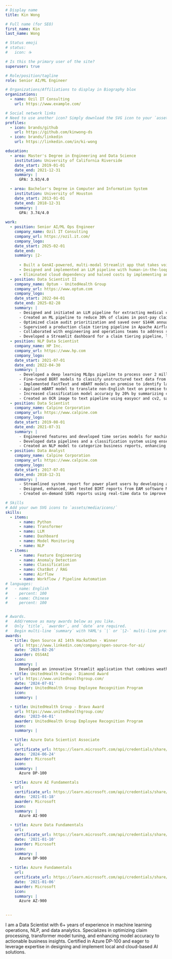 ```yaml
---
# Display name
title: Kin Wong

# Full name (for SEO)
first_name: Kin
last_name: Wong

# Status emoji
# status:
#   icon: ☕️

# Is this the primary user of the site?
superuser: true

# Role/position/tagline
role: Senior AI/ML Engineer

# Organizations/Affiliations to display in Biography blox
organizations:
  - name: Ozil IT Consulting
    url: https://www.example.com/

# Social network links
# Need to use another icon? Simply download the SVG icon to your `assets/media/icons/` folder.
profiles:
  - icon: brands/github
    url: https://github.com/kinwong-ds
  - icon: brands/linkedin
    url: https://linkedin.com/in/ki-wong

education:
  - area: Master's Degree in Engineering and Data Science
    institution: University of California Riverside
    date_start: 2019-01-01
    date_end: 2021-12-31
    summary: |
      GPA: 3.93/4.0

  - area: Bachelor's Degree in Computer and Information System
    institution: University of Houston
    date_start: 2013-01-01
    date_end: 2018-12-31
    summary: |
      GPA: 3.74/4.0
      
work:
  - position: Senior AI/ML Ops Engineer
    company_name: Ozil IT Consulting
    company_url: https://ozil.it.com/
    company_logo: 
    date_start: 2025-02-01
    date_end: 
    summary: |2-
      
      - Built a GenAI-powered, multi-modal Streamlit app that takes voice input in Cantonese and converts it into formal written Chinese—overcoming the challenge of transcribing and structuring a primarily spoken dialect.
      - Designed and implemented an LLM pipeline with human-in-the-loop feedback to refine transcriptions and generate high-quality, context-aware summaries.
      - Eliminated cloud dependency and halved costs by implementing an on-premises ML pipeline with transformer models, enabling AI-driven automation of image tagging.
  - position: Data Scientist II
    company_name: Optum - UnitedHealth Group
    company_url: https://www.optum.com
    company_logo: 
    date_start: 2022-04-01
    date_end: 2025-02-28
    summary: |
      - Designed and initiated an LLM pipeline for extracting medical contract rates, aiming to prevent rate mismatches.
      - Created an ML pipeline to reduce 30% of claims in post-pay claim inventory with an increase of 20% true positive rate, reducing auditor needs by 2 across 3 platforms.
      - Optimized claim audit prioritization and saved over $144K annually by using PySpark for data cleaning, feature selection, and feature engineering in a claim tiering pipeline.
      - Supervised a production claim tiering pipeline in Apache Airflow, accounting for $13.8M in annual savings by ensuring system performance through resolving Kubernetes errors, managing Docker image builds, and performing Spark version upgrades.
      - Collaborated with engineering and operations teams to address system performance issues and engaged with business stakeholders to provide insights and answers.
      - Developed a Streamlit dashboard for a claim tiering pipeline, leveraged by leadership to track KPIs and key metrics like feature drift and recovery amounts, enabling actionable insights, business decisions, and early issue detection.
  - position: NLP Data Scientist
    company_name: HP Inc.
    company_url: https://www.hp.com
    company_logo: 
    date_start: 2021-07-01
    date_end: 2022-04-30
    summary: |
      - Developed a deep learning MLOps pipeline to process over 2 million call logs weekly, providing insights into product issues and enabling targeted actions by the operational team.
      - Fine-tuned BERT models to classify unstructured text data from helpdesk call logs, improving classification accuracy by 15% as part of a MLOps pipeline.
      - Implemented FastText and mBART models on premise to identify languages of conversational text and translate non-English text, enabling analysis of product issues from overseas customers.
      - Applied mBART model to translate non-English text on premise to address customer issues in multiple languages.
      - Increased classification model accuracy by 20% by summarizing call logs using a GPT model.
      - Created an OCR image to text pipeline using easyocr and cv2, saving 50 hours of manual data entry per month.
  - position: Data Scientist
    company_name: Calpine Corporation
    company_url: https://www.calpine.com
    company_logo: 
    date_start: 2019-08-01
    date_end: 2021-07-31
    summary: |
      - Engineered features and developed time series models for machine learning projects, including anomaly detection to correct faulty turbine sensor outputs.
      - Developed data pipelines and a classification system using ensemble methods to transform power plant data and accelerate turbine maintenance processes.
      - Created an NLP model to categorize business reports, enhancing report classification efficiency.
  - position: Data Analyst
    company_name: Calpine Corporation
    company_url: https://www.calpine.com
    company_logo: 
    date_start: 2017-07-01
    date_end: 2018-12-31
    summary: |  
      - Streamlined system report for power plant users by developing a PowerApps application integrated with SharePoint.
      - Designed, enhanced, and tested BIRT reports from EAM software Maximo utilizing SQL and JavaScript, delivering tailored solutions to meet business needs.
      - Created on-demand SSRS reports using real-time data to improve power plant operational insights.

# Skills
# Add your own SVG icons to `assets/media/icons/`
skills:
  - items:
      - name: Python
      - name: Transformer
      - name: LLM
      - name: Dashboard
      - name: Model Monitoring
      - name: NLP
  - items:
      - name: Feature Engineering
      - name: Anomaly Detection
      - name: Classification
      - name: ChatBot / RAG
      - name: Airflow
      - name: Workflow / Pipeline Automation
# languages:
#   - name: English
#     percent: 100
#   - name: Chinese
#     percent: 100


# Awards.
#   Add/remove as many awards below as you like.
#   Only `title`, `awarder`, and `date` are required.
#   Begin multi-line `summary` with YAML's `|` or `|2-` multi-line prefix and indent 2 spaces below.
awards:
  - title: Open Source AI 14th Hackathon - Winner
    url: https://www.linkedin.com/company/open-source-for-ai/
    date: '2025-02-26'
    awarder: OSS4AI
    icon: 
    summary: |
      Developed an innovative Streamlit application that combines weather data, user wardrobe, and GPT vision to provide personalized clothing recommendations. The app generates a virtual try-on experience, allowing users to see how outfits would fit on them, making fashion decisions easier and more accurate.
  - title: UnitedHealth Group - Diamond Award
    url: https://www.unitedhealthgroup.com/
    date: '2024-07-01'
    awarder: UnitedHealth Group Employee Recognition Program
    icon: 
    summary: |

  - title: UnitedHealth Group - Bravo Award
    url: https://www.unitedhealthgroup.com/
    date: '2023-04-01'
    awarder: UnitedHealth Group Employee Recognition Program
    icon: 
    summary: |

  - title: Azure Data Scientist Associate
    url: 
    certificate_url: https://learn.microsoft.com/api/credentials/share/en-us/KinWong-8797/A6AF84C5C405DB55?sharingId=4FF247050C9273A3
    date: '2024-06-24'
    awarder: Microsoft
    icon: 
    summary: |
      Azure DP-100

  - title: Azure AI Fundamentals
    url: 
    certificate_url: https://learn.microsoft.com/api/credentials/share/en-us/KinWong-8797/33D9821EF9E40D0B?sharingId=4FF247050C9273A3
    date: '2021-01-18'
    awarder: Microsoft
    icon: 
    summary: |
      Azure AI-900

  - title: Azure Data Fundamentals
    url: 
    certificate_url: https://learn.microsoft.com/api/credentials/share/en-us/KinWong-8797/3DBCDF77B2112365?sharingId=4FF247050C9273A3
    date: '2021-01-10'
    awarder: Microsoft
    icon: 
    summary: |
      Azure DP-900

  - title: Azure Fundamentals
    url: 
    certificate_url: https://learn.microsoft.com/api/credentials/share/en-us/KinWong-8797/906A142280644A92?sharingId=4FF247050C9273A3
    date: '2021-01-06'
    awarder: Microsoft
    icon: 
    summary: |
      Azure AZ-900

    
---
```


I am a Data Scientist with 6+ years of experience in machine learning operations, NLP, and data analytics. Specializes in optimizing claim processing, transformer model tuning, and enhancing model accuracy to actionable business insights. Certified in Azure DP-100 and eager to leverage expertise in designing and implement local and cloud-based AI solutions.
